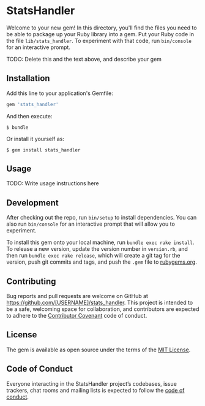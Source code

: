 # StatsHandler

Welcome to your new gem! In this directory, you'll find the files you need to be able to package up your Ruby library into a gem. Put your Ruby code in the file `lib/stats_handler`. To experiment with that code, run `bin/console` for an interactive prompt.

TODO: Delete this and the text above, and describe your gem

## Installation

Add this line to your application's Gemfile:

```ruby
gem 'stats_handler'
```

And then execute:

    $ bundle

Or install it yourself as:

    $ gem install stats_handler

## Usage

TODO: Write usage instructions here

## Development

After checking out the repo, run `bin/setup` to install dependencies. You can also run `bin/console` for an interactive prompt that will allow you to experiment.

To install this gem onto your local machine, run `bundle exec rake install`. To release a new version, update the version number in `version.rb`, and then run `bundle exec rake release`, which will create a git tag for the version, push git commits and tags, and push the `.gem` file to [rubygems.org](https://rubygems.org).

## Contributing

Bug reports and pull requests are welcome on GitHub at https://github.com/[USERNAME]/stats_handler. This project is intended to be a safe, welcoming space for collaboration, and contributors are expected to adhere to the [Contributor Covenant](http://contributor-covenant.org) code of conduct.

## License

The gem is available as open source under the terms of the [MIT License](https://opensource.org/licenses/MIT).

## Code of Conduct

Everyone interacting in the StatsHandler project’s codebases, issue trackers, chat rooms and mailing lists is expected to follow the [code of conduct](https://github.com/[USERNAME]/stats_handler/blob/master/CODE_OF_CONDUCT.md).
